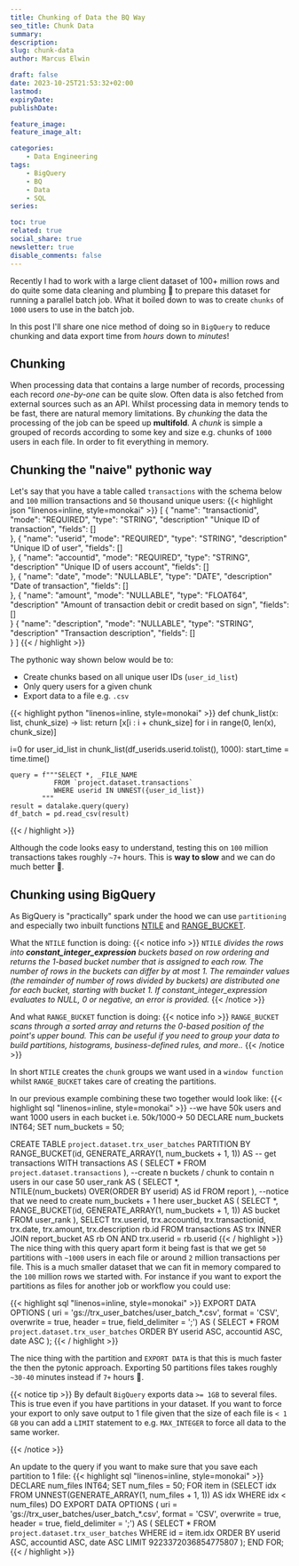 ```yaml
---
title: Chunking of Data the BQ Way
seo_title: Chunk Data
summary: 
description: 
slug: chunk-data
author: Marcus Elwin

draft: false
date: 2023-10-25T21:53:32+02:00
lastmod: 
expiryDate: 
publishDate: 

feature_image: 
feature_image_alt: 

categories:
    - Data Engineering
tags:
    - BigQuery
    - BQ
    - Data
    - SQL
series:

toc: true
related: true
social_share: true
newsletter: true
disable_comments: false
---
```


Recently I had to work with a large client dataset of 100+ million rows and do quite some data cleaning and plumbing :wrench: to prepare this dataset for running a parallel batch job. What it boiled down to was to create `chunks` of `1000` users to use in the batch job. 

In this post I'll share one nice method of doing so in `BigQuery` to reduce chunking and data export time from *hours* down to *minutes*!

## Chunking 
When processing data that contains a large number of records, processing each record *one-by-one* can be quite slow. Often data is also fetched from external sources such as an API. Whilst processing data in memory tends to be fast, there are natural memory limitations. By *chunking* the data the processing of the job can be speed up **multifold**. A *chunk* is simple a grouped of records according to some key and size e.g. chunks of `1000` users in each file. In order to fit everything in memory.

## Chunking the "naive" pythonic way
Let's say that you have a table called `transactions` with the schema below and `100` million transactions and `50` thousand unique users:
{{< highlight json "linenos=inline, style=monokai" >}}
[
    {
    "name": "transactionid",
    "mode": "REQUIRED",
    "type": "STRING",
    "description" "Unique ID of transaction",
    "fields": []    
    },
    {
    "name": "userid",
    "mode": "REQUIRED",
    "type": "STRING",
    "description" "Unique ID of user",
    "fields": []    
    },
    {
    "name": "accountid",
    "mode": "REQUIRED",
    "type": "STRING",
    "description" "Unique ID of users account",
    "fields": []    
    },
    {
    "name": "date",
    "mode": "NULLABLE",
    "type": "DATE",
    "description" "Date of transaction",
    "fields": []    
    },
    {
    "name": "amount",
    "mode": "NULLABLE",
    "type": "FLOAT64",
    "description" "Amount of transaction debit or credit based on sign",
    "fields": []    
    }
    {
    "name": "description",
    "mode": "NULLABLE",
    "type": "STRING",
    "description" "Transaction description",
    "fields": []    
    }
]
{{< / highlight >}}

The pythonic way shown below would be to:
* Create chunks based on all unique user IDs (`user_id_list`)
* Only query users for a given chunk
* Export data to a file e.g. `.csv`

{{< highlight python "linenos=inline, style=monokai" >}}
def chunk_list(x: list, chunk_size) -> list:
    return [x[i : i + chunk_size] for i in range(0, len(x), chunk_size)]

i=0
for user_id_list in chunk_list(df_userids.userid.tolist(), 1000):
    start_time = time.time()

    query = f"""SELECT *, _FILE_NAME 
               FROM `project.dataset.transactions`
               WHERE userid IN UNNEST({user_id_list})
            """
    result = datalake.query(query)
    df_batch = pd.read_csv(result)
{{< / highlight >}}

Although the code looks easy to understand, testing this on `100` million transactions takes roughly `~7+` hours. This is **way to slow** and we can do much better :brain:.

## Chunking using BigQuery
As BigQuery is "practically" spark under the hood we can use `partitioning` and especially two inbuilt functions [NTILE](https://cloud.google.com/bigquery/docs/reference/standard-sql/numbering_functions#ntile) and [RANGE_BUCKET](https://cloud.google.com/bigquery/docs/reference/standard-sql/mathematical_functions#range_bucket).

What the `NTILE` function is doing:
{{< notice info >}} 
`NTILE` *divides the rows into **constant_integer_expression** buckets based on row ordering and returns the 1-based bucket number that is assigned to each row. The number of rows in the buckets can differ by at most 1. The remainder values (the remainder of number of rows divided by buckets) are distributed one for each bucket, starting with bucket 1. If constant_integer_expression evaluates to NULL, 0 or negative, an error is provided.*
{{< /notice >}}

And what `RANGE_BUCKET` function is doing:
{{< notice info >}} 
`RANGE_BUCKET` *scans through a sorted array and returns the 0-based position of the point's upper bound. This can be useful if you need to group your data to build partitions, histograms, business-defined rules, and more..*
{{< /notice >}}

In short `NTILE` creates the `chunk` groups we want used in a `window function` whilst `RANGE_BUCKET` takes care of creating the partitions. 

In our previous example combining these two together would look like:
{{< highlight sql "linenos=inline, style=monokai" >}}
--we have 50k users and want 1000 users in each bucket i.e. 50k/1000-> 50
DECLARE num_buckets INT64;
SET num_buckets = 50;

CREATE TABLE `project.dataset.trx_user_batches`
PARTITION BY RANGE_BUCKET(id, GENERATE_ARRAY(1, num_buckets + 1, 1)) AS 
-- get transactions
WITH transactions AS (
SELECT *
FROM 
    `project.dataset.transactions`
),
--create n buckets / chunk to contain n users in our case 50
user_rank AS (
SELECT 
  *,  
  NTILE(num_buckets) OVER(ORDER BY userid) AS id
FROM report
),
--notice that we need to create num_buckets + 1 here
user_bucket AS (
SELECT
  *,
  RANGE_BUCKET(id, GENERATE_ARRAY(1, num_buckets + 1, 1)) AS bucket
FROM 
  user_rank
),
SELECT
  trx.userid,
  trx.accountid,
  trx.transactionid,
  trx.date,
  trx.amount,
  trx.description
  rb.id
FROM 
  transactions AS trx
INNER JOIN
  report_bucket AS rb
ON
  AND trx.userid = rb.userid
{{< / highlight >}}
The nice thing with this query apart form it being fast is that we get `50` partitions with `~1000` users in each file or around `2` million transactions per file. This is a much smaller dataset that we can fit in memory compared to the `100` million rows we started with. For instance if you want to export the partitions as files for another job or workflow you could use:

{{< highlight sql "linenos=inline, style=monokai" >}}
EXPORT DATA
  OPTIONS (
    uri = 'gs://trx_user_batches/user_batch_*.csv',
    format = 'CSV',
    overwrite = true,
    header = true,
    field_delimiter = ';')
AS (
SELECT
  *
FROM 
  `project.dataset.trx_user_batches` 
ORDER BY
  userid ASC,
  accountid ASC,
  date ASC
);
{{< / highlight >}}

The nice thing with the partition and `EXPORT DATA` is that this is much faster the then the pytonic approach. Exporting 50 partitions files takes roughly `~30-40` minutes instead if `7+` hours :rocket:.

{{< notice tip >}} 
By default `BigQuery` exports data `>= 1GB` to several files. This is true even if you have partitions in your dataset. If you want to force your export to only save output to 1 file given that the size of each file is `< 1 GB` you can add a `LIMIT` statement to e.g. `MAX_INTEGER` to force all data to the same worker.

{{< /notice >}}

An update to the query if you want to make sure that you save each partition to 1 file:
{{< highlight sql "linenos=inline, style=monokai" >}}
DECLARE num_files INT64;
SET num_files = 50;
FOR item in (SELECT idx FROM UNNEST(GENERATE_ARRAY(1, num_files + 1, 1)) AS idx WHERE idx < num_files)
DO
EXPORT DATA
  OPTIONS (
    uri = 'gs://trx_user_batches/user_batch_*.csv',
    format = 'CSV',
    overwrite = true,
    header = true,
    field_delimiter = ';')
AS (
SELECT
  *
FROM 
  `project.dataset.trx_user_batches` 
WHERE
    id = item.idx
ORDER BY
  userid ASC,
  accountid ASC,
  date ASC
LIMIT
    9223372036854775807
);
END FOR;
{{< / highlight >}}